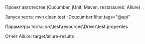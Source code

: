 Проект автотестов (Cucumber, jUnit, Maven, restassured, Allure)

Запуск теста: mvn clean test -Dcucumber.filter.tags="@api"

Параметры теста: src\test\resources\Driver\test.properties

Отчёт Allure: target/allure-results
